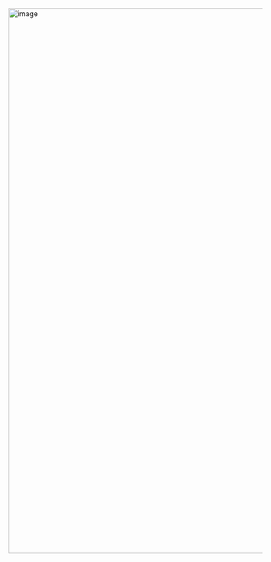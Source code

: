 <img width="1080" alt="image" src="https://github.com/aad99bxp/MoviesWebsite-ReactJS/assets/63297421/9ce6e16f-57e0-49b6-8a2b-f0780fbf90e5">
